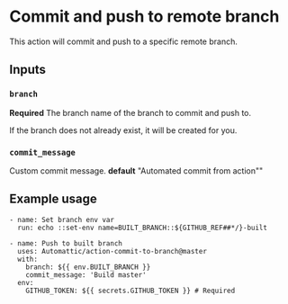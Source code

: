 # Commit and push to remote branch

This action will commit and push to a specific remote branch. 

## Inputs

### `branch`

**Required** The branch name of the branch to commit and push to. 

If the branch does not already exist, it will be created for you. 

### `commit_message`

Custom commit message. **default** "Automated commit from action""

## Example usage
```
- name: Set branch env var
  run: echo ::set-env name=BUILT_BRANCH::${GITHUB_REF##*/}-built
  
- name: Push to built branch
  uses: Automattic/action-commit-to-branch@master
  with:
    branch: ${{ env.BUILT_BRANCH }}
    commit_message: 'Build master'
  env:
    GITHUB_TOKEN: ${{ secrets.GITHUB_TOKEN }} # Required
```
